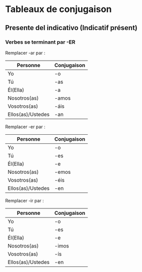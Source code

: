 # Tableaux de conjugaison

## Presente del indicativo (Indicatif présent)

### Verbes se terminant par -ER

Remplacer -ar par : 

|Personne|Conjugaison|
|---|---|
|Yo|-o|
|Tú|-as|
|Él(Ella)|-a|
|Nosotros(as)|-amos|
|Vosotros(as)|-áis|
|Ellos(as)/Ustedes|-an|

Remplacer -er par :

|Personne|Conjugaison|
|---|---|
|Yo|-o|
|Tú|-es|
|Él(Ella)|-e|
|Nosotros(as)|-emos|
|Vosotros(as)|-éis|
|Ellos(as)/Ustedes|-en|

Remplacer -ir par :

|Personne|Conjugaison|
|---|---|
|Yo|-o|
|Tú|-es|
|Él(Ella)|-e|
|Nosotros(as)|-imos|
|Vosotros(as)|-ís|
|Ellos(as)/Ustedes|-en|
